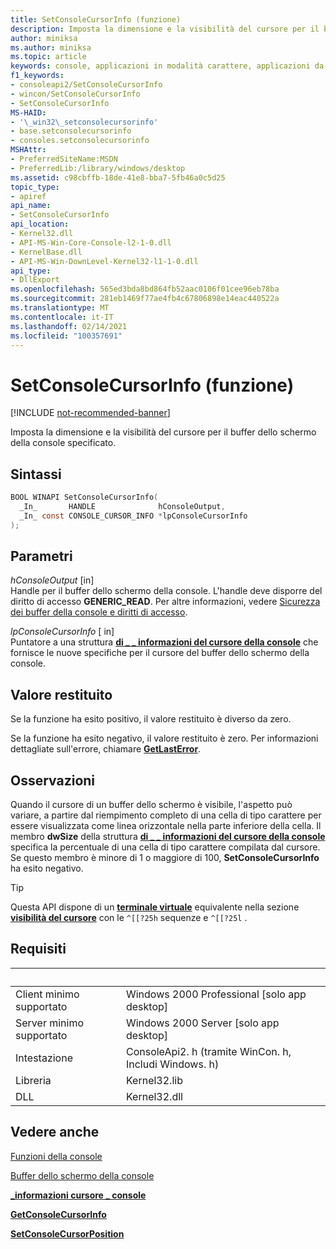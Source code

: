 ```yaml
---
title: SetConsoleCursorInfo (funzione)
description: Imposta la dimensione e la visibilità del cursore per il buffer dello schermo della console specificato.
author: miniksa
ms.author: miniksa
ms.topic: article
keywords: console, applicazioni in modalità carattere, applicazioni da riga di comando, applicazioni di terminale, api della console
f1_keywords:
- consoleapi2/SetConsoleCursorInfo
- wincon/SetConsoleCursorInfo
- SetConsoleCursorInfo
MS-HAID:
- '\_win32\_setconsolecursorinfo'
- base.setconsolecursorinfo
- consoles.setconsolecursorinfo
MSHAttr:
- PreferredSiteName:MSDN
- PreferredLib:/library/windows/desktop
ms.assetid: c98cbffb-18de-41e8-bba7-5fb46a0c5d25
topic_type:
- apiref
api_name:
- SetConsoleCursorInfo
api_location:
- Kernel32.dll
- API-MS-Win-Core-Console-l2-1-0.dll
- KernelBase.dll
- API-MS-Win-DownLevel-Kernel32-l1-1-0.dll
api_type:
- DllExport
ms.openlocfilehash: 565ed3bda8bd864fb52aac0106f01cee96eb78ba
ms.sourcegitcommit: 281eb1469f77ae4fb4c67806898e14eac440522a
ms.translationtype: MT
ms.contentlocale: it-IT
ms.lasthandoff: 02/14/2021
ms.locfileid: "100357691"
---
```

# <a name="setconsolecursorinfo-function"></a>SetConsoleCursorInfo (funzione)

[!INCLUDE [not-recommended-banner](./includes/not-recommended-banner.md)]

Imposta la dimensione e la visibilità del cursore per il buffer dello schermo della console specificato.

## <a name="syntax"></a>Sintassi

```C
BOOL WINAPI SetConsoleCursorInfo(
  _In_       HANDLE              hConsoleOutput,
  _In_ const CONSOLE_CURSOR_INFO *lpConsoleCursorInfo
);
```

## <a name="parameters"></a>Parametri

*hConsoleOutput* \[in\]  
Handle per il buffer dello schermo della console. L'handle deve disporre del diritto di accesso **GENERIC\_READ**. Per altre informazioni, vedere [Sicurezza dei buffer della console e diritti di accesso](console-buffer-security-and-access-rights.md).

*lpConsoleCursorInfo* \[ in\]  
Puntatore a una struttura [**di \_ \_ informazioni del cursore della console**](console-cursor-info-str.md) che fornisce le nuove specifiche per il cursore del buffer dello schermo della console.

## <a name="return-value"></a>Valore restituito

Se la funzione ha esito positivo, il valore restituito è diverso da zero.

Se la funzione ha esito negativo, il valore restituito è zero. Per informazioni dettagliate sull'errore, chiamare [**GetLastError**](/windows/win32/api/errhandlingapi/nf-errhandlingapi-getlasterror).

## <a name="remarks"></a>Osservazioni

Quando il cursore di un buffer dello schermo è visibile, l'aspetto può variare, a partire dal riempimento completo di una cella di tipo carattere per essere visualizzata come linea orizzontale nella parte inferiore della cella. Il membro **dwSize** della struttura [**di \_ \_ informazioni del cursore della console**](console-cursor-info-str.md) specifica la percentuale di una cella di tipo carattere compilata dal cursore. Se questo membro è minore di 1 o maggiore di 100, **SetConsoleCursorInfo** ha esito negativo.

> [!TIP]
> Questa API dispone di un **[terminale virtuale](console-virtual-terminal-sequences.md)** equivalente nella sezione **[visibilità del cursore](console-virtual-terminal-sequences.md#cursor-visibility)** con le `^[[?25h` sequenze e `^[[?25l` . 

## <a name="requirements"></a>Requisiti

| &nbsp; | &nbsp; |
|-|-|
| Client minimo supportato | Windows 2000 Professional \[solo app desktop\] |
| Server minimo supportato | Windows 2000 Server \[solo app desktop\] |
| Intestazione | ConsoleApi2. h (tramite WinCon. h, Includi Windows. h) |
| Libreria | Kernel32.lib |
| DLL | Kernel32.dll |

## <a name="see-also"></a>Vedere anche

[Funzioni della console](console-functions.md)

[Buffer dello schermo della console](console-screen-buffers.md)

[**\_informazioni cursore \_ console**](console-cursor-info-str.md)

[**GetConsoleCursorInfo**](getconsolecursorinfo.md)

[**SetConsoleCursorPosition**](setconsolecursorposition.md)